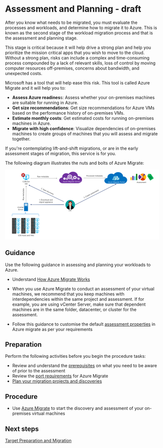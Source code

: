 # Assessment and Planning - draft

After you know what needs to be migrated, you must evaluate the processes and workloads, and determine how to migrate it to Azure. This is known as the second stage of the workload migration process and that is the assessment and planning stage.

This stage is critical because it will help drive a strong plan and help you prioritize the mission critical apps that you wish to move to the cloud. Without a strong plan, risks can include a complex and time-consuming process compounded by a lack of relevant skills, loss of control by moving computer resources off-premises, concerns about bandwidth, and unexpected costs. 

Microsoft has a tool that will help ease this risk. This tool is called Azure Migrate and it will help you to:

  - **Assess Azure readines**s: Assess whether your on-premises machines are suitable for running in Azure.
  - **Get size recommendations**: Get size recommendations for Azure VMs based on the performance history of on-premises VMs.
  - **Estimate monthly costs**: Get estimated costs for running on-premises machines in Azure.
  - **Migrate with high confidence**: Visualize dependencies of on-premises machines to create groups of machines that you will assess and migrate together.

If you're contemplating lift-and-shift migrations, or are in the early assessment stages of migration, this service is for you.

The following diagram illustrates the nuts and bolts of Azure Migrate:

![azuremigrate](https://github.com/alvarovitta/Workload-Migration/blob/master/_images/AzureMigrate.PNG)


## Guidance
Use the following guidance in assessing and planning your workloads to Azure.


- Understand [How Azure Migrate Works](https://docs.microsoft.com/en-us/azure/migrate/migrate-overview#how-does-azure-migrate-work)

- When you use Azure Migrate to conduct an assessment of your virtual machines, we recommend that you keep machines with interdependencies within the same project and assessment. If for example, you are using vCenter Server, make sure that dependent machines are in the same folder, datacenter, or cluster for the assessment. 

- Follow this guidance to customise the default [assessment properties](https://docs.microsoft.com/en-us/azure/migrate/how-to-modify-assessment#edit-assessment-properties) in Azure migrate as per your requirements




## Preparation

Perform the following activities before you begin the procedure tasks: 

- Review and understand the [prerequisites](https://docs.microsoft.com/en-us/azure/migrate/how-to-scale-assessment#prerequisites) on what you need to be aware of prior to the assessment
- Review the [port requirements](https://docs.microsoft.com/en-us/azure/migrate/migrate-overview#what-are-the-port-requirements) for Azure Migrate
- [Plan your migration projects and discoveries](https://docs.microsoft.com/en-us/azure/migrate/how-to-scale-assessment#plan-your-migration-projects-and-discoveries)


## Procedure 

- Use [Azure Migrate](https://docs.microsoft.com/en-us/azure/migrate/how-to-scale-assessment#discover-on-premises-environment) to start the discovery and assessment of your on-premises virtual machines


## Next steps

[Target Preparation and Migration](3.0-Target-Preparation-and-Migration.md)
